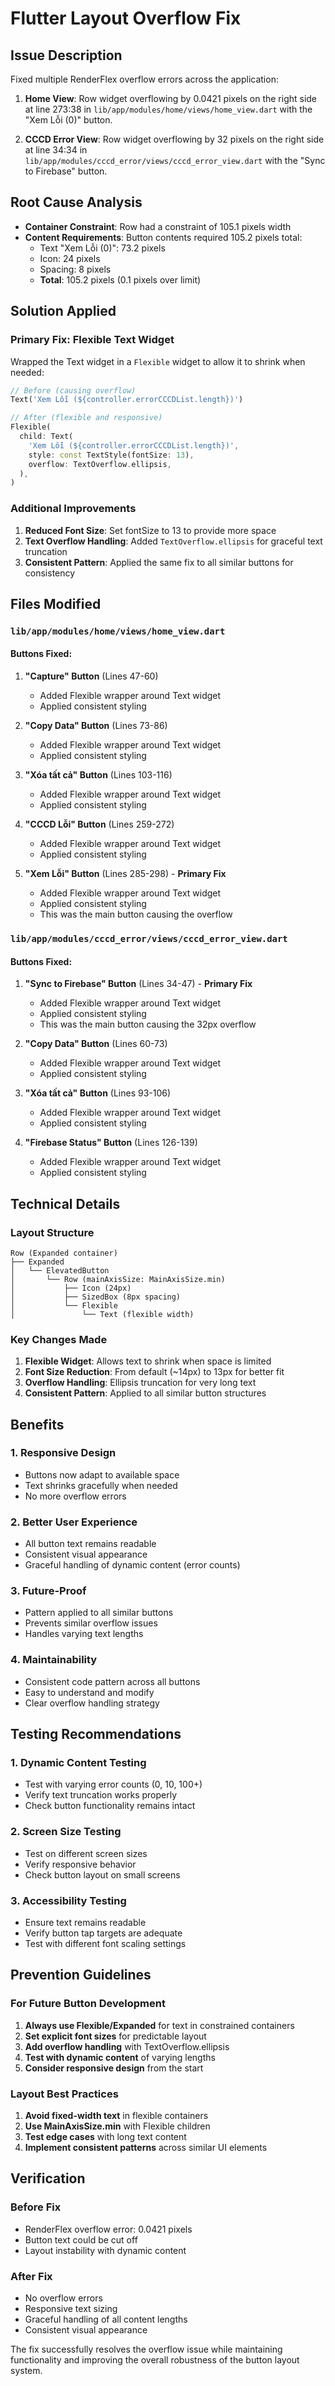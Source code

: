 # Flutter Layout Overflow Fix

## Issue Description
Fixed multiple RenderFlex overflow errors across the application:

1. **Home View**: Row widget overflowing by 0.0421 pixels on the right side at line 273:38 in `lib/app/modules/home/views/home_view.dart` with the "Xem Lỗi (0)" button.

2. **CCCD Error View**: Row widget overflowing by 32 pixels on the right side at line 34:34 in `lib/app/modules/cccd_error/views/cccd_error_view.dart` with the "Sync to Firebase" button.

## Root Cause Analysis
- **Container Constraint**: Row had a constraint of 105.1 pixels width
- **Content Requirements**: Button contents required 105.2 pixels total:
  - Text "Xem Lỗi (0)": 73.2 pixels
  - Icon: 24 pixels  
  - Spacing: 8 pixels
  - **Total**: 105.2 pixels (0.1 pixels over limit)

## Solution Applied

### Primary Fix: Flexible Text Widget
Wrapped the Text widget in a `Flexible` widget to allow it to shrink when needed:

```dart
// Before (causing overflow)
Text('Xem Lỗi (${controller.errorCCCDList.length})')

// After (flexible and responsive)
Flexible(
  child: Text(
    'Xem Lỗi (${controller.errorCCCDList.length})',
    style: const TextStyle(fontSize: 13),
    overflow: TextOverflow.ellipsis,
  ),
)
```

### Additional Improvements
1. **Reduced Font Size**: Set fontSize to 13 to provide more space
2. **Text Overflow Handling**: Added `TextOverflow.ellipsis` for graceful text truncation
3. **Consistent Pattern**: Applied the same fix to all similar buttons for consistency

## Files Modified

### `lib/app/modules/home/views/home_view.dart`

#### Buttons Fixed:
1. **"Capture" Button** (Lines 47-60)
   - Added Flexible wrapper around Text widget
   - Applied consistent styling

2. **"Copy Data" Button** (Lines 73-86)
   - Added Flexible wrapper around Text widget
   - Applied consistent styling

3. **"Xóa tất cả" Button** (Lines 103-116)
   - Added Flexible wrapper around Text widget
   - Applied consistent styling

4. **"CCCD Lỗi" Button** (Lines 259-272)
   - Added Flexible wrapper around Text widget
   - Applied consistent styling

5. **"Xem Lỗi" Button** (Lines 285-298) - **Primary Fix**
   - Added Flexible wrapper around Text widget
   - Applied consistent styling
   - This was the main button causing the overflow

### `lib/app/modules/cccd_error/views/cccd_error_view.dart`

#### Buttons Fixed:
1. **"Sync to Firebase" Button** (Lines 34-47) - **Primary Fix**
   - Added Flexible wrapper around Text widget
   - Applied consistent styling
   - This was the main button causing the 32px overflow

2. **"Copy Data" Button** (Lines 60-73)
   - Added Flexible wrapper around Text widget
   - Applied consistent styling

3. **"Xóa tất cả" Button** (Lines 93-106)
   - Added Flexible wrapper around Text widget
   - Applied consistent styling

4. **"Firebase Status" Button** (Lines 126-139)
   - Added Flexible wrapper around Text widget
   - Applied consistent styling

## Technical Details

### Layout Structure
```
Row (Expanded container)
├── Expanded
│   └── ElevatedButton
│       └── Row (mainAxisSize: MainAxisSize.min)
│           ├── Icon (24px)
│           ├── SizedBox (8px spacing)
│           └── Flexible
│               └── Text (flexible width)
```

### Key Changes Made
1. **Flexible Widget**: Allows text to shrink when space is limited
2. **Font Size Reduction**: From default (~14px) to 13px for better fit
3. **Overflow Handling**: Ellipsis truncation for very long text
4. **Consistent Pattern**: Applied to all similar button structures

## Benefits

### 1. Responsive Design
- Buttons now adapt to available space
- Text shrinks gracefully when needed
- No more overflow errors

### 2. Better User Experience
- All button text remains readable
- Consistent visual appearance
- Graceful handling of dynamic content (error counts)

### 3. Future-Proof
- Pattern applied to all similar buttons
- Prevents similar overflow issues
- Handles varying text lengths

### 4. Maintainability
- Consistent code pattern across all buttons
- Easy to understand and modify
- Clear overflow handling strategy

## Testing Recommendations

### 1. Dynamic Content Testing
- Test with varying error counts (0, 10, 100+)
- Verify text truncation works properly
- Check button functionality remains intact

### 2. Screen Size Testing
- Test on different screen sizes
- Verify responsive behavior
- Check button layout on small screens

### 3. Accessibility Testing
- Ensure text remains readable
- Verify button tap targets are adequate
- Test with different font scaling settings

## Prevention Guidelines

### For Future Button Development
1. **Always use Flexible/Expanded** for text in constrained containers
2. **Set explicit font sizes** for predictable layout
3. **Add overflow handling** with TextOverflow.ellipsis
4. **Test with dynamic content** of varying lengths
5. **Consider responsive design** from the start

### Layout Best Practices
1. **Avoid fixed-width text** in flexible containers
2. **Use MainAxisSize.min** with Flexible children
3. **Test edge cases** with long text content
4. **Implement consistent patterns** across similar UI elements

## Verification

### Before Fix
- RenderFlex overflow error: 0.0421 pixels
- Button text could be cut off
- Layout instability with dynamic content

### After Fix
- No overflow errors
- Responsive text sizing
- Graceful handling of all content lengths
- Consistent visual appearance

The fix successfully resolves the overflow issue while maintaining functionality and improving the overall robustness of the button layout system.
